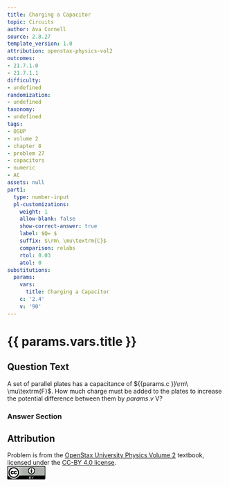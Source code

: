 ```yaml
---
title: Charging a Capacitor
topic: Circuits
author: Ava Cornell
source: 2.8.27
template_version: 1.0
attribution: openstax-physics-vol2
outcomes:
- 21.7.1.0
- 21.7.1.1
difficulty:
- undefined
randomization:
- undefined
taxonomy:
- undefined
tags:
- OSUP
- volume 2
- chapter 8
- problem 27
- capacitors
- numeric
- AC
assets: null
part1:
  type: number-input
  pl-customizations:
    weight: 1
    allow-blank: false
    show-correct-answer: true
    label: $Q= $
    suffix: $\rm\ \mu\textrm{C}$
    comparison: relabs
    rtol: 0.03
    atol: 0
substitutions:
  params:
    vars:
      title: Charging a Capacitor
    c: '2.4'
    v: '90'
---
```

# {{ params.vars.title }}

## Question Text

A set of parallel plates has a capacitance of ${{params.c }}\rm\ \mu\textrm{F}$. How much charge must be added to the plates to increase the potential difference between them by ${{params.v }}\textrm{ V}$?

### Answer Section

## Attribution

Problem is from the [OpenStax University Physics Volume 2](https://openstax.org/details/books/university-physics-volume-2) textbook, licensed under the [CC-BY 4.0 license](https://creativecommons.org/licenses/by/4.0/).<br>![Image representing the Creative Commons 4.0 BY license.](https://raw.githubusercontent.com/firasm/bits/master/by.png)